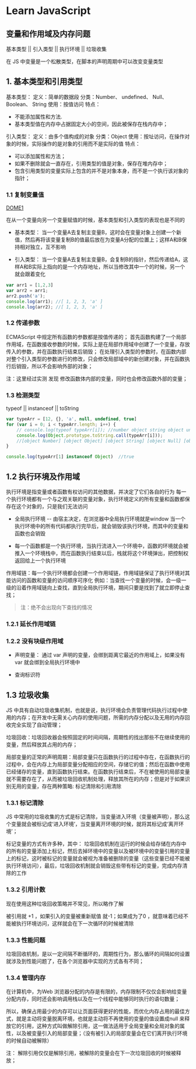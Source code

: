 # Learn JavaScript

## 变量和作用域及内存问题

基本类型 || 引入类型 || 执行环境 || 垃圾收集

在 JS 中变量是一个松散类型，在脚本的声明周期中可以改变变量类型

## 1. 基本类型和引用类型

基本类型：
定义：简单的数据段
分类：Number、 undefined、 Null、 Boolean、 String
使用：按值访问
特点：

- 不能添加属性和方法.
- 基本类型值在内存中占据固定大小的空间，因此被保存在栈内存中；

引入类型：
定义：由多个值构成的对象
分类：Object
使用：按址访问，在操作对象的时候，实际操作的是对象的引用而不是实际的值
特点：

- 可以添加属性和方法；
- 如果不删除就会一直存在，引用类型的值是对象，保存在堆内存中；
- 包含引用类型的变量实际上包含的并不是对象本身，而不是一个执行该对象的指针；

### 1.1 复制变量值

[DOME1](././html/dome1.js)

在从一个变量向另一个变量赋值的时候，基本类型和引入类型的表现也是不同的

- 基本类型：
    当一个变量A去复制主变量B，这时会在变量对象上创建一个新值，然后再将该变量复制B的值最后放在为变量A分配的位置上；这样A和B保持相对独立，互不影响

- 引入类型：
    当一个变量A去复制主变量B，会复制B的指针，然后传递给A，这样A和B实际上指向的是一个内存地址，所以当修改其中一个的时候，另一个就会跟着变化

```js
var arr1 = [1,2,3]
var arr2 = arr1;
arr2.push('a');
console.log(arr1); //[ 1, 2, 3, 'a' ]
console.log(arr2); //[ 1, 2, 3, 'a' ]
```

### 1.2 传递参数

ECMAScript 中规定所有函数的参数都是按值传递的；
首先函数构建了一个局部作用域，在函数接收参数的时候，实际上是在局部作用域中创建了一个变量，存放传入的参数，并在函数执行结束后销毁；
在处理引入类型的参数时，在函数内部对整个引入类型的参数进行的修改，只会修改局部域中的新创建对象，并在函数执行后销毁，所以不会影响外部的对象；

注：这里经过实测 发现 修改函数体内部的变量，同时也会修改函数外部的变量；

### 1.3 检测类型

typeof || instanceof || toString

```js
var typeArr = [12, {}, 'a', null, undefined, true]
for (var i = 0; i < typeArr.length; i++) {
    // console.log(typeof typeArr[i]); //number object string object undefined boolean
    console.log(Object.prototype.toString.call(typeArr[i]));
    //[object Number] [object Object] [object String] [object Null] [object Undefined] [object Boolean]
}

console.log(typeArr[1] instanceof Object)  //true
```

## 1.2 执行环境及作用域

执行环境是指变量或者函数有权访问的其他数据，并决定了它们各自的行为
每一个执行环境都有一个与之观关联的变量对象，执行环境定义的所有变量和函数都保存在这个对象的，只是我们无法访问

- 全局执行环境 -- 由宿主决定，在浏览器中全局执行环境就是window
    当一个执行环境中的所有代码都执行完毕后，就会销毁该执行环境，而其中的变量和函数也会销毁

- 每一个函数都是一个执行环境，当执行流进入一个环境中，函数的环境就会被推入一个环境栈中，而在函数执行结束以后，栈就将这个环境弹出，把控制权返回给上一个执行环境

作用域链：每一个执行环境都会创建一个作用域链，作用域链保证了执行环境对其能访问的函数和变量的访问顺序可序化
例如：当查找一个变量的时候，会一级一级的沿着作用域链向上查找，直到全局执行环境，期间只要是找到了就立即停止查找；
>注：绝不会出现向下查找的情况

### 1.2.1 延长作用域链

### 1.2.2 没有块级作用域

- 声明变量：
    通过 var 声明的变量，会绑到距离它最近的作用域上，如果没有 var 就会绑到全局执行环境中

- 查询标识符

## 1.3 垃圾收集

JS 中具有自动垃圾收集机制，也就是说，执行环境会负责管理代码执行过程中使用的内存；在开发中无需关心内存的使用问题，所需的内存分配以及无用的内存回收完全实现了自动管理；

垃圾回收：垃圾回收器会按照固定的时间间隔，周期性的找出那些不在继续使用的变量，然后释放其占用的内存；

局部变量的正常的声明周期：局部变量只在函数执行的过程中存在，在函数执行的过程中，会在内存上为局部变量分配相应的空间，存储它的值；然后在函数中使用已经储存的变量，直到函数执行结束。在函数执行结束后，不在被使用的局部变量就不需要存在了，从而被垃圾回收机制处理，释放其所在的内存；但是对于如果识别无用的变量，存在两种策略: 标记清除和引用清除

### 1.3.1 标记清除

JS 中常用的垃圾收集的方式是标记清除，当变量进入环境（变量被声明），那么这个变量就会被标记成‘进入环境’，当变量离开环境的时候，就将其标记成‘离开环境’；

标记变量的方式有许多种，其中：
垃圾回收机制在运行的时候会给存储在内存中的所有的变量添加上标记，然后去掉环境中的变量以及被环境中的变量引用的变量上的标记，这时被标记的变量就会被视为准备被删除的变量（这些变量已经不能被执行环境访问），最后，垃圾回收机制就会销毁这些带有标记的变量，完成内存清除的工作

### 1.3.2 引用计数

现在使用这种垃圾回收策略并不常见，所以略作了解

被引用就 +1 ，如果引入的变量被重新赋值 就-1；如果成为了0 ，就意味着已经不能被执行环境访问，这样就会在下一次循环的时候被清除

### 1.3.3 性能问题

垃圾回收机制，是以一定间隔不断循环的，周期性行为，那么循环的间隔如何设置就涉及到性能问题了，在各个浏览器中实现的方式各有不同；

### 1.3.4 管理内存

在计算机中，为Web 浏览器分配的内存是有限的，内存限制不仅仅会影响给变量分配内存，同时还会影响调用栈以及在一个线程中能够同时执行的语句数量；

所以，确保占用最少的内存可以让页面获得更好的性能，而优化内存占用的最佳方式，就是主动将变量脱离环境，也就是主动将不再使用的变量的值设置成null 来释放它的引用，这种方式叫做解除引用，这一做法适用于全局变量和全局对象的属性，以及被变量引入的局部变量；（没有被引入的局部变量会在它们离开执行环境的时候自动被解除）

注： 解除引用仅仅是解除引用，被解除的变量会在下一次垃圾回收的时候被释放；
